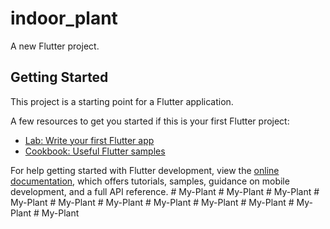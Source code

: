 # indoor_plant

A new Flutter project.

## Getting Started

This project is a starting point for a Flutter application.

A few resources to get you started if this is your first Flutter project:

- [Lab: Write your first Flutter app](https://docs.flutter.dev/get-started/codelab)
- [Cookbook: Useful Flutter samples](https://docs.flutter.dev/cookbook)

For help getting started with Flutter development, view the
[online documentation](https://docs.flutter.dev/), which offers tutorials,
samples, guidance on mobile development, and a full API reference.
#   M y - P l a n t  
 #   M y - P l a n t  
 #   M y - P l a n t  
 #   M y - P l a n t  
 #   M y - P l a n t  
 #   M y - P l a n t  
 #   M y - P l a n t  
 #   M y - P l a n t  
 #   M y - P l a n t  
 #   M y - P l a n t  
 #   M y - P l a n t  
 